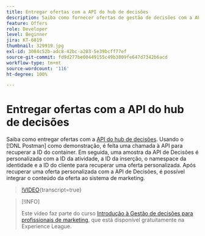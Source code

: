 ```yaml
---
title: Entregar ofertas com a API do hub de decisões
description: Saiba como fornecer ofertas de gestão de decisões com a API de decisões.
feature: Offers
role: Developer
level: Beginner
jira: KT-6819
thumbnail: 329919.jpg
exl-id: 3084c52b-adc8-42bc-a203-5e39bcff77ef
source-git-commit: fd9d277be00449155c49b3809fe647d7342b6acd
workflow-type: tm+mt
source-wordcount: '116'
ht-degree: 100%

---
```



# Entregar ofertas com a API do hub de decisões

Saiba como entregar ofertas com a [API do hub de decisões](https://experienceleague.adobe.com/docs/journey-optimizer/using/offer-decisioniong/api-reference/offer-delivery/deliver-offers.html?lang=pt-BR). Usando o [!DNL Postman] como demonstração, é feita uma chamada à API para recuperar a ID do container. Em seguida, uma amostra da API de Decisões é personalizada com a ID da atividade, a ID da inserção, o namespace da identidade e a ID do cliente para recuperar uma oferta personalizada. Após recuperar uma oferta personalizada com a API de Decisões, é possível integrar o conteúdo da oferta ao sistema de marketing.

>[!VIDEO](https://video.tv.adobe.com/v/342833?quality=12&learn=on&captions=por_br){transcript=true}

>[!INFO]
>
> Este vídeo faz parte do curso [Introdução à Gestão de decisões para profissionais de marketing](https://experienceleague.adobe.com/?lang=pt-br&recommended=ExperiencePlatform-U-1-2020.1.offerdecisioning), que está disponível gratuitamente na Experience League.
